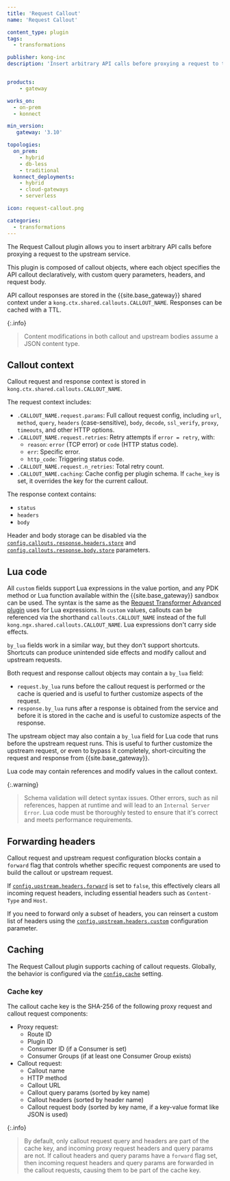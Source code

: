 ```yaml
---
title: 'Request Callout'
name: 'Request Callout'

content_type: plugin
tags:
  - transformations

publisher: kong-inc
description: 'Insert arbitrary API calls before proxying a request to the upstream service.'


products:
    - gateway

works_on:
  - on-prem
  - konnect

min_version:
   gateway: '3.10'

topologies:
  on_prem:
    - hybrid
    - db-less
    - traditional
  konnect_deployments:
    - hybrid
    - cloud-gateways
    - serverless

icon: request-callout.png

categories:
  - transformations
---
```


The Request Callout plugin allows you to insert arbitrary API calls before
proxying a request to the upstream service. 

This plugin is composed of callout objects, where each object specifies the 
API callout declaratively, with custom query parameters, headers, and request body.

API callout responses are stored in the {{site.base_gateway}} shared context 
under a `kong.ctx.shared.callouts.CALLOUT_NAME`. Responses can be cached with a TTL.

{:.info}
> Content modifications in both callout and upstream bodies assume a JSON content 
type.

## Callout context

Callout request and response context is stored in `kong.ctx.shared.callouts.CALLOUT_NAME`. 

The request context includes:

* `.CALLOUT_NAME.request.params`: Full callout request config, including `url`, `method`, `query`, `headers` (case-sensitive), `body`, `decode`, `ssl_verify`, `proxy`, `timeouts`, and other HTTP options.
* `.CALLOUT_NAME.request.retries`: Retry attempts if `error = retry`, with:
  * `reason`: `error` (TCP error) or `code` (HTTP status code).
  * `err`: Specific error.
  * `http_code`: Triggering status code.
* `.CALLOUT_NAME.request.n_retries`: Total retry count.
* `.CALLOUT_NAME.caching`: Cache config per plugin schema. If `cache_key` is set, it overrides the key for the current callout.

The response context contains:
* `status`
* `headers`
* `body`

Header and body storage can be disabled via the 
[`config.callouts.response.headers.store`](./reference/#schema--config-callouts-response-headers-store)
and [`config.callouts.response.body.store`](./reference/#schema--config-callouts-response-body-store)
parameters.

## Lua code

All `custom` fields support Lua expressions in the value portion, and any PDK method 
or Lua function available within the {{site.base_gateway}} sandbox can be used. The syntax is the 
same as the [Request Transformer Advanced plugin](/plugins/request-transformer-advanced/)
uses for Lua expressions. 
In `custom` values, callouts can be referenced via the shorthand `callouts.CALLOUT_NAME`
instead of the full `kong.ngx.shared.callouts.CALLOUT_NAME`. 
Lua expressions don't carry side effects.

`by_lua` fields work in a similar way, but they don't support shortcuts.
Shortcuts can produce unintended side effects and modify callout and upstream requests.

Both request and response callout objects may contain a `by_lua` field:
* `request.by_lua` runs before the callout request is performed or the cache is queried
and is useful to further customize aspects of the request.
* `response.by_lua` runs after a response is obtained from the service and 
before it is stored in the cache and is useful to customize aspects of the
response.

The upstream object may also contain a `by_lua` field for Lua code 
that runs before the upstream request runs. This is useful to further customize 
the upstream request, or even to bypass it completely, short-circuiting the 
request and response from {{site.base_gateway}}.

Lua code may contain references and modify values in the callout context. 

{:.warning}
> Schema validation will detect syntax issues. Other errors, such as 
> nil references, happen at runtime and will lead to an `Internal Server Error`. 
> Lua code must be thoroughly tested to ensure that it's correct and meets 
> performance requirements.

## Forwarding headers

Callout request and upstream request configuration blocks contain a `forward` 
flag that controls whether specific request components are used to build the 
callout or upstream request. 

If [`config.upstream.headers.forward`](./reference/#schema--config-upstream-headers-forward) is set to `false`, 
this effectively clears all incoming request headers, including essential 
headers such as `Content-Type` and `Host`.

If you need to forward only a subset of headers, you can reinsert a custom list of headers 
using the [`config.upstream.headers.custom`](./reference/#schema--config-upstream-headers-custom) configuration parameter.

## Caching

The Request Callout plugin supports caching of callout requests. Globally, the 
behavior is configured via the [`config.cache`](/plugins/request-callout/reference/#schema--config-cache) setting.

### Cache key

The callout cache key is the SHA-256 of the following proxy request and callout 
request components:
- Proxy request:
  * Route ID
  * Plugin ID
  * Consumer ID (if a Consumer is set)
  * Consumer Groups (if at least one Consumer Group exists)
- Callout request:
  * Callout name
  * HTTP method
  * Callout URL
  * Callout query params (sorted by key name)
  * Callout headers (sorted by header name)
  * Callout request body (sorted by key name, if a key-value format like JSON is 
    used)

{:.info}
> By default, only callout request query and headers are part of the cache key, 
and incoming proxy request headers and query params are not.
If callout headers and query params have a `forward` flag set, then incoming request headers and query params are forwarded in the callout requests, causing them to be part of the 
cache key.
